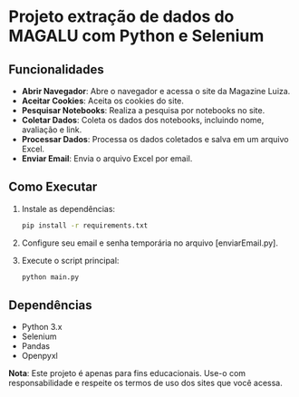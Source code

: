 # Projeto extração de dados do MAGALU com Python e Selenium

## Funcionalidades

- **Abrir Navegador**: Abre o navegador e acessa o site da Magazine Luiza.
- **Aceitar Cookies**: Aceita os cookies do site.
- **Pesquisar Notebooks**: Realiza a pesquisa por notebooks no site.
- **Coletar Dados**: Coleta os dados dos notebooks, incluindo nome, avaliação e link.
- **Processar Dados**: Processa os dados coletados e salva em um arquivo Excel.
- **Enviar Email**: Envia o arquivo Excel por email.

## Como Executar

1. Instale as dependências:

   ```sh
   pip install -r requirements.txt
   ```

2. Configure seu email e senha temporária no arquivo [enviarEmail.py].

3. Execute o script principal:
   ```sh
   python main.py
   ```

## Dependências

- Python 3.x
- Selenium
- Pandas
- Openpyxl

**Nota**: Este projeto é apenas para fins educacionais. Use-o com responsabilidade e respeite os termos de uso dos sites que você acessa.
